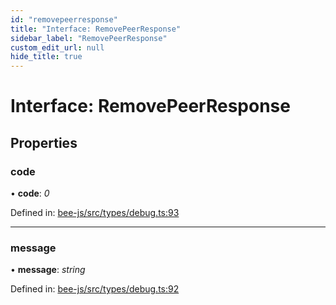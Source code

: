 ```yaml
---
id: "removepeerresponse"
title: "Interface: RemovePeerResponse"
sidebar_label: "RemovePeerResponse"
custom_edit_url: null
hide_title: true
---
```


# Interface: RemovePeerResponse

## Properties

### code

• **code**: *0*

Defined in: [bee-js/src/types/debug.ts:93](https://github.com/ethersphere/bee-js/blob/8087a81/src/types/debug.ts#L93)

___

### message

• **message**: *string*

Defined in: [bee-js/src/types/debug.ts:92](https://github.com/ethersphere/bee-js/blob/8087a81/src/types/debug.ts#L92)
